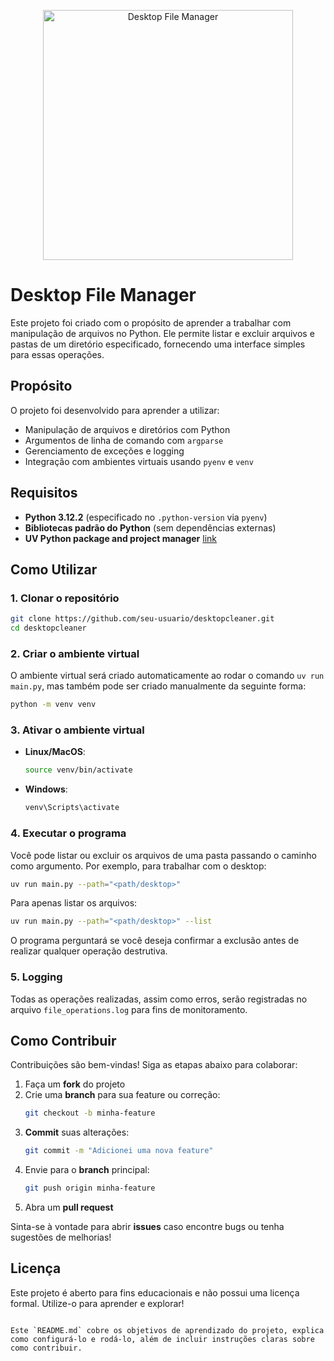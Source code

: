 <p align="center">
  <img src="https://github.com/V1ctorW1ll1an/desktopCleaner/blob/main/assets/img.webp" alt="Desktop File Manager" width="400"/>
</p>


# Desktop File Manager

Este projeto foi criado com o propósito de aprender a trabalhar com manipulação de arquivos no Python. Ele permite listar e excluir arquivos e pastas de um diretório especificado, fornecendo uma interface simples para essas operações.

## Propósito

O projeto foi desenvolvido para aprender a utilizar:

- Manipulação de arquivos e diretórios com Python
- Argumentos de linha de comando com `argparse`
- Gerenciamento de exceções e logging
- Integração com ambientes virtuais usando `pyenv` e `venv`

## Requisitos

- **Python 3.12.2** (especificado no `.python-version` via `pyenv`)
- **Bibliotecas padrão do Python** (sem dependências externas)
- **UV Python package and project manager** [link](https://docs.astral.sh/uv/)

## Como Utilizar

### 1. Clonar o repositório

```bash
git clone https://github.com/seu-usuario/desktopcleaner.git
cd desktopcleaner
```

### 2. Criar o ambiente virtual

O ambiente virtual será criado automaticamente ao rodar o comando `uv run main.py`, mas também pode ser criado manualmente da seguinte forma:

```bash
python -m venv venv
```

### 3. Ativar o ambiente virtual

- **Linux/MacOS**:

  ```bash
  source venv/bin/activate
  ```

- **Windows**:
  ```bash
  venv\Scripts\activate
  ```

### 4. Executar o programa

Você pode listar ou excluir os arquivos de uma pasta passando o caminho como argumento. Por exemplo, para trabalhar com o desktop:

```bash
uv run main.py --path="<path/desktop>"
```

Para apenas listar os arquivos:

```bash
uv run main.py --path="<path/desktop>" --list
```

O programa perguntará se você deseja confirmar a exclusão antes de realizar qualquer operação destrutiva.

### 5. Logging

Todas as operações realizadas, assim como erros, serão registradas no arquivo `file_operations.log` para fins de monitoramento.

## Como Contribuir

Contribuições são bem-vindas! Siga as etapas abaixo para colaborar:

1. Faça um **fork** do projeto
2. Crie uma **branch** para sua feature ou correção:
   ```bash
   git checkout -b minha-feature
   ```
3. **Commit** suas alterações:
   ```bash
   git commit -m "Adicionei uma nova feature"
   ```
4. Envie para o **branch** principal:
   ```bash
   git push origin minha-feature
   ```
5. Abra um **pull request**

Sinta-se à vontade para abrir **issues** caso encontre bugs ou tenha sugestões de melhorias!

## Licença

Este projeto é aberto para fins educacionais e não possui uma licença formal. Utilize-o para aprender e explorar!

```

Este `README.md` cobre os objetivos de aprendizado do projeto, explica como configurá-lo e rodá-lo, além de incluir instruções claras sobre como contribuir.
```
